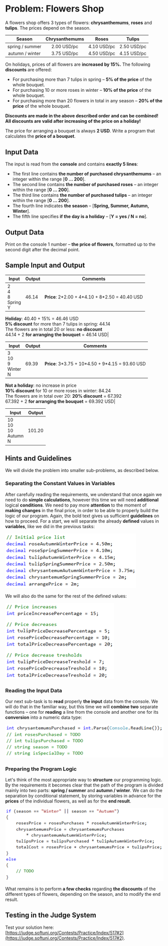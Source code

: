 # Problem: Flowers Shop

A flowers shop offers 3 types of flowers: **chrysanthemums**, **roses** and **tulips**. The prices depend on the season.

|Season|Chrysanthemums|Roses|Tulips|
|:---:|:---:|:---:|:---:|
|spring / summer|2.00 USD/pc|4.10 USD/pc|2.50 USD/pc|
|autumn / winter|3.75 USD/pc|4.50 USD/pc|4.15 USD/pc|

On holidays, prices of all flowers are **increased by 15%.** The following **discounts** are offered:
* For purchasing more than 7 tulips in spring – **5% of the price** of the whole bouquet.
* For purchasing 10 or more roses in winter – **10% of the price** of the whole bouquet.
* For purchasing more than 20 flowers in total in any season – **20% of the price** of the whole bouquet.

**Discounts are made in the above described order and can be combined! All discounts are valid after increasing of the price on a holiday!**

The price for arranging a bouquet is always **2 USD**. Write a program that calculates the **price of a bouquet**.

## Input Data

The input is read from the **console** and contains **exactly 5 lines**:
* The first line contains **the number of purchased chrysanthemums** – an integer within the range [**0 … 200**].
* The second line contains **the number of purchased roses** – an integer within the range [**0 … 200**].
* The third line contains **the number of purchased tulips** – an integer within the range [**0 … 200**].
* The fourth line indicates **the season** – [**Spring, Summer, Autumn, Winter**].
* The fifth line specifies **if the day is a holiday** – [**Y = yes / N = no**].

## Output Data

Print on the console 1 number – **the price of flowers**, formatted up to the second digit after the decimal point.

## Sample Input and Output

| Input | Output | Comments |
| --- | --- | --- |
|2<br>4<br>8<br>Spring<br>Y<br>|46.14|**Price**: 2\*2.00 + 4\*4.10 + 8\*2.50 = 40.40 USD<br>
**Holiday**: 40.40 + 15% = 46.46 USD<br>
**5% discount** for more than 7 tulips in spring: 44.14<br>
The flowers are in total 20 or less: **no discount**<br>44.14 + 2 **for arranging the bouquet** = 46.14 USD|

| Input | Output | Comments |
| --- | --- | --- |
|3<br>10<br>9<br>Winter<br>N<br>|69.39|**Price**: 3\*3.75 + 10\*4.50 + 9\*4.15 = 93.60 USD<br>
**Not a holiday**: no increase in price<br>**10% discount** for 10 or more roses in winter: 84.24<br>
The flowers are in total over 20: **20% discount** = 67.392<br>
67.392 + 2 **for arranging the bouquet** = 69.392 USD|

| Input | Output |
| --- | --- |
|10<br>10<br>10<br>Autumn<br>N|101.20|

## Hints and Guidelines

We will divide the problem into smaller sub-problems, as described below.

### Separating the Constant Values in Variables

After carefully reading the requirements, we understand that once again we need to do **simple calculations**, however this time we will need **additional** logical **conditions**. We need to pay more **attention** to the moment of **making changes** in the final price, in order to be able to properly build the logic of our program. Again, the bold text gives us sufficient **guidelines** on how to proceed. For a start, we will separate the already **defined** values in **variables**, like we did in the previous tasks:

![](/assets/chapter-8-2-images/03.Flowers-01.png)

We will also do the same for the rest of the defined values:

![](/assets/chapter-8-2-images/03.Flowers-02.png)

### Reading the Input Data

Our next sub-task is to **read** properly **the input** data from the console. We will do that in the familiar way, but this time we will **combine two** separate functions – one for **reading** a line from the console and another one for its **conversion** into a numeric data type:

![](/assets/chapter-8-2-images/03.Flowers-03.png)

### Preparing the Program Logic

Let's think of the most appropriate way to **structure** our programming logic. By the requirements it becomes clear that the path of the program is divided mainly into two parts: **spring / summer** and **autumn / winter**. We can do the separation by conditional statement, by storing variables in advance for the **prices** of the individual flowers, as well as for the **end result**.

![](/assets/chapter-8-2-images/03.Flowers-04.png)

What remains is to perform **a few checks** regarding **the discounts** of the different types of flowers, depending on the season, and to modify the end result.

## Testing in the Judge System

Test your solution here: [https://judge.softuni.org/Contests/Practice/Index/517#2](https://judge.softuni.org/Contests/Practice/Index/517#2).
